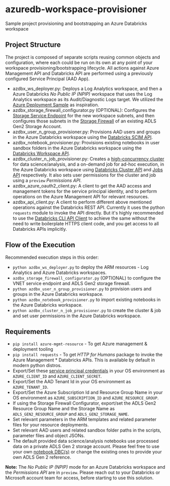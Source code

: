 # azuredb-workspace-provisioner
Sample project provisioning and bootstrapping an Azure Databricks workspace

## Project Structure
The project is composed of separate scripts reusing common objects and configuration, where each could be run on its own at any point of your workspace provisioning/bootstrapping lifecycle. All actions against Azure Management API and Databricks API are performed using a previously configured Service Principal (AAD App).
* azdbx_ws_deployer.py: Deploys a Log Analytics workspace, and then a Azure Databricks _No Public IP (NPIP)_ workspace that uses the Log Analytics workspace as its Audit/Diagnostic Logs target. We utilized the [Azure Deployment Sample](https://github.com/Azure-Samples/resource-manager-python-template-deployment) as inspiration.
* azdbx_storage_firewall_configurator.py (OPTIONAL): Configures the [Storage Service Endpoint](https://docs.microsoft.com/en-us/azure/virtual-network/virtual-network-service-endpoints-overview) for the new workspace subnets, and then configures those subnets in the [Storage Firewall](https://docs.microsoft.com/en-us/azure/storage/common/storage-network-security) of an existing ADLS Gen2 Storage Account.
* azdbx_user_n_group_provisioner.py: Provisions AAD users and groups in the Azure Databricks workspace using the [Databricks SCIM API](https://docs.microsoft.com/en-us/azure/databricks/dev-tools/api/latest/scim/).
* azdbx_notebook_provisioner.py: Provisions existing notebooks in user sandbox folders in the Azure Databricks workspace using the [Databricks Workspace API](https://docs.microsoft.com/en-us/azure/databricks/dev-tools/api/latest/workspace).
* azdbx_cluster_n_job_provisioner.py: Creates a [high-concurrency cluster](https://docs.microsoft.com/en-us/azure/databricks/clusters/configure#--high-concurrency-clusters) for data science/analysis, and a on-demand job for ad-hoc execution, in the Azure Databricks workspace using [Databricks Cluster API](https://docs.microsoft.com/en-us/azure/databricks/dev-tools/api/latest/clusters) and [Jobs API](https://docs.microsoft.com/en-us/azure/databricks/dev-tools/api/latest/jobs) respectively. It also sets user permissions for the cluster and job using a `preview` _Permissions API_.
* azdbx_azure_oauth2_client.py: A client to get the AAD access and management tokens for the service principal identity, and to perform operations on the Azure Management API for relevant resources.
* azdbx_api_client.py: A client to perform different above mentioned operations against the Databricks REST API. Currently it uses the python `requests` module to invoke the API directly. But it's highly recommended to use the [Databricks CLI API Client](https://github.com/abhinavg6/databricks-cli/blob/master/databricks_cli/sdk/api_client.py) to achieve the same without the need to write boilerplate HTTPS client code, and you get access to all Databricks APIs implicitly.

## Flow of the Execution
Recommended execution steps in this order:
* `python azdbx_ws_deployer.py` to deploy the ARM resources - Log Analytics and Azure Databricks workspaces.
* `azdbx_storage_firewall_configurator.py` (OPTIONAL) to configure the VNET service endpoint and ADLS Gen2 storage firewall.
* `python azdbx_user_n_group_provisioner.py` to provision users and groups in the Azure Databricks workspace.
* `python azdbx_notebook_provisioner.py` to import existing notebooks in the Azure Databricks workspace.
* `python azdbx_cluster_n_job_provisioner.py` to create the cluster & job and set user permissions in the Azure Databricks workspace.

## Requirements
* `pip install azure-mgmt-resource` - To get Azure management & deployment tooling
* `pip install requests` - To get _HTTP for Humans_ package to invoke the Azure Management * Databricks APIs. This is available by default in modern python distros.
* Export/Set these [service principal credentials](https://docs.microsoft.com/en-us/azure/active-directory/develop/howto-create-service-principal-portal) in your OS environment as `AZURE_CLIENT_ID` and `AZURE_CLIENT_SECRET`.
* Export/Set the AAD Tenant Id in your OS environment as `AZURE_TENANT_ID`.
* Export/Set the Azure Subscription Id and Resource Group Name in your OS environment as `AZURE_SUBSCRIPTION_ID` and `AZURE_RESOURCE_GROUP`.
* If using the Storage Firewall Configurator, export/set the ADLS Gen2 Resource Group Name and the Storage Name as `ADLS_GEN2_RESOURCE_GROUP` and `ADLS_GEN2_STORAGE_NAME`.
* Set relevant parameters in the ARM templates and related parameter files for your resource deployments.
* Set relevant AAD users and related sandbox folder paths in the scripts, parameter files and object JSONs.
* The default provided data science/analysis notebooks use processed data on a private ADLS Gen 2 storage account. Please feel free to use your own [notebook DBC(s)](https://docs.databricks.com/notebooks/notebooks-manage.html#databricks-archive) or change the existing ones to provide your own ADLS Gen 2 reference.

**Note:** The _No Public IP (NPIP)_ mode for an Azure Databricks workspace and the _Permissions API_ are in `preview`. Please reach out to your Databricks or Microsoft account team for access, before starting to use this solution.
